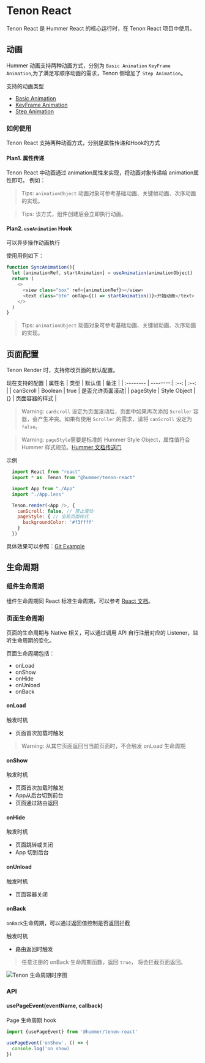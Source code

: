 # Tenon React

Tenon React 是 Hummer React 的核心运行时，在 Tenon React 项目中使用。

## 动画
Hummer 动画支持两种动画方式，分别为 `Basic Animation` `KeyFrame Animation`,为了满足写顺序动画的需求，Tenon 侧增加了 `Step Animation`。

支持的动画类型
- [Basic Animation](https://hummer.didi.cn/doc-tenon#/zh-CN/animation_basic)
- [KeyFrame Animation](https://hummer.didi.cn/doc-tenon#/zh-CN/animation_frame)
- [Step Animation](https://hummer.didi.cn/doc-tenon#/zh-CN/animation_step)

### 如何使用

Tenon React 支持两种动画方式，分别是属性传递和Hook的方式
#### Plan1. 属性传递
Tenon React 中动画通过 animation属性来实现，将动画对象传递给 animation属性即可。
例如： <view animation={animationObject}></view>
> Tips: `animationObject` 动画对象可参考基础动画、关键帧动画、次序动画的实现。

> Tips: 该方式，组件创建后会立即执行动画。

#### Plan2. `useAnimation` Hook
可以异步操作动画执行

使用用例如下：
```javascript
function SyncAnimation(){
  let [animationRef, startAnimation] = useAnimation(animationObject)
  return (
    <>
      <view class="box" ref={animationRef}></view>
      <text class="btn" onTap={() => startAnimation()}>开始动画</text>
    </>
  )
}
```
> Tips: `animationObject` 动画对象可参考基础动画、关键帧动画、次序动画的实现。

## 页面配置
Tenon Render 时，支持修改页面的默认配置。

现在支持的配置
| 属性名      |    类型 |  默认值  |  备注  | 
| :-------- | --------:| :--: | :--: |
| canScroll  | Boolean |  true   | 是否允许页面滚动|
| pageStyle     |   Style Object |  {}  | 页面容器的样式 |


> Warning: `canScroll` 设定为页面滚动后，页面中如果再次添加 `Scroller` 容器，会产生冲突。如果有使用 `Scroller` 的需求，请将 `canScroll` 设定为 `false`。

> Warning: `pageStyle`需要是标准的 Hummer Style Object，属性值符合 Hummer 样式规范。[Hummer 文档传送门](https://hummer.didi.cn/doc#/zh-CN/normal_view_style)

示例
```javascript
  import React from "react"
  import * as  Tenon from "@hummer/tenon-react"

  import App from "./App"
  import "./App.less"

  Tenon.render(<App />, {
    canScroll: false, // 禁止滚动
    pageStyle: { // 全局页面样式
      backgroundColor: '#f3ffff'
    }
  })
```
具体效果可以参照：[Git Example](https://github.com/didi/Hummer/tree/master/examples/tenon-react/src/page-config)

## 生命周期
### 组件生命周期
组件生命周期同 React 标准生命周期，可以参考 [React 文档](https://reactjs.org/docs/state-and-lifecycle.html)。
### 页面生命周期
页面的生命周期与 Native 相关，可以通过调用 API 自行注册对应的 Listener，监听生命周期的变化。

页面生命周期包括：
- onLoad
- onShow
- onHide
- onUnload
- onBack

#### onLoad
触发时机
- 页面首次加载时触发


> Warning: 从其它页面返回当当前页面时，不会触发 onLoad 生命周期
#### onShow
触发时机
- 页面首次加载时触发
- App从后台切到前台
- 页面通过路由返回

#### onHide
触发时机
- 页面跳转或关闭
- App 切到后台


#### onUnload
触发时机
- 页面容器关闭
#### onBack
`onBack`生命周期，可以通过返回值控制是否返回拦截

触发时机
- 路由返回时触发
> 任意注册的 onBack 生命周期函数，返回 `true`， 将会拦截页面返回。


![Tenon 生命周期时序图](https://dpubstatic.udache.com/static/dpubimg/3abead1a-1bbb-4ca9-b1bf-c6c0960a68a7.png)
### API
#### usePageEvent(eventName, callback)
Page 生命周期 hook

```javascript
import {usePageEvent} from '@hummer/tenon-react'

usePageEvent('onShow', () => {
  console.log('on show)
})
```

